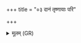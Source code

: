 +++
title = "०३ दानं तृष्णायाः परि"

+++
<details><summary>मूलम् (GR)</summary>

दानं तृष्णायाः परि पातु विद्धं  
दानं क्षुधो दानविद् एव मृत्योः ।  
अविष्कन्धो भवतु यो ददात्य्  
आ प्यायते पपुरिर् दक्षिणया ॥
</details>